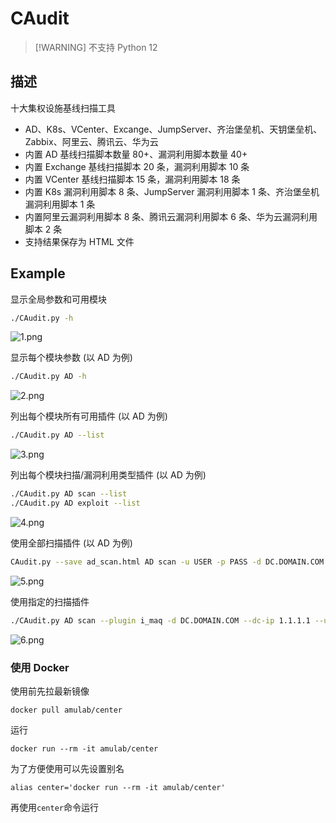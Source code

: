 # CAudit
>
> [!WARNING]
> 不支持 Python 12

## 描述

十大集权设施基线扫描工具

- AD、K8s、VCenter、Excange、JumpServer、齐治堡垒机、天钥堡垒机、Zabbix、阿里云、腾讯云、华为云
- 内置 AD 基线扫描脚本数量 80+、漏洞利用脚本数量 40+
- 内置 Exchange 基线扫描脚本 20 条，漏洞利用脚本 10 条
- 内置 VCenter 基线扫描脚本 15 条，漏洞利用脚本 18 条
- 内置 K8s 漏洞利用脚本 8 条、JumpServer 漏洞利用脚本 1 条、齐治堡垒机漏洞利用脚本 1 条
- 内置阿里云漏洞利用脚本 8 条、腾讯云漏洞利用脚本 6 条、华为云漏洞利用脚本 2 条
- 支持结果保存为 HTML 文件

## Example

显示全局参数和可用模块

```bash
./CAudit.py -h
```

![1.png](doc/1.png)

显示每个模块参数 (以 AD 为例)

```bash
./CAudit.py AD -h
```

![2.png](doc/2.png)

列出每个模块所有可用插件 (以 AD 为例)

```bash
./CAudit.py AD --list
```

![3.png](doc/3.png)

列出每个模块扫描/漏洞利用类型插件 (以 AD 为例)

```bash
./CAudit.py AD scan --list
./CAudit.py AD exploit --list
```

![4.png](doc/4.png)

使用全部扫描插件 (以 AD 为例)

```bash
CAudit.py --save ad_scan.html AD scan -u USER -p PASS -d DC.DOMAIN.COM --dc-ip 1.1.1.1 --all
```

![5.png](doc/5.png)

使用指定的扫描插件

```bash
./CAudit.py AD scan --plugin i_maq -d DC.DOMAIN.COM --dc-ip 1.1.1.1 --username USER --password PASS
```

![6.png](doc/6.png)

### 使用 Docker

使用前先拉最新镜像

`docker pull amulab/center`

运行

`docker run --rm -it amulab/center`

为了方便使用可以先设置别名

`alias center='docker run --rm -it amulab/center'`

再使用`center`命令运行
